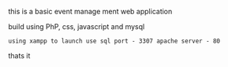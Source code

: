 this is a basic event manage ment web application

build using PhP, css, javascript and mysql


`using xampp to launch
use sql port - 3307
apache server - 80`


thats it


